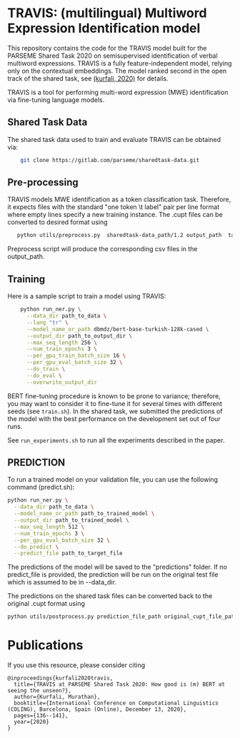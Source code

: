 # TRAVIS: (multilingual) Multiword Expression Identification model

This repository contains the code for the TRAVIS model built for the PARSEME Shared Task 2020 on semisupervised identification of verbal multiword expressions. TRAVIS is a fully feature-independent
model, relying only on the contextual embeddings. The model ranked second in the open track of the shared task, see [(kurfali, 2020)](https://www.diva-portal.org/smash/get/diva2:1524071/FULLTEXT01.pdf) for details.



TRAVIS is a tool for performing multi-word expression (MWE) identification via fine-tuning language models.

## Shared Task Data
The shared task data used to train and evaluate TRAVIS can be obtained via:

```bash
    git clone https://gitlab.com/parseme/sharedtask-data.git
```

## Pre-processing
TRAVIS models MWE identification as a token classification task. Therefore, it expects files with the standard "one token \t label" pair per line format where empty lines
specify a new training instance. The .cupt files can be converted to desired format using 

```bash
   python utils/preprocess.py  sharedtask-data_path/1.2 output_path  target_language[optional]
```
Preprocess script will produce the corresponding csv files in the output_path. 

## Training
Here is a sample script to train a model using TRAVIS:

```bash
    python run_ner.py \
      --data_dir path_to_data \
      --lang "tr" \
      --model_name_or_path dbmdz/bert-base-turkish-128k-cased \
      --output_dir path_to_output_dir \
      --max_seq_length 256 \
      --num_train_epochs 3 \
      --per_gpu_train_batch_size 16 \
      --per_gpu_eval_batch_size 32 \
      --do_train \
      --do_eval \
      --overwrite_output_dir
```
BERT fine-tuning procedure is known to be prone to variance; therefore, you may want to consider it to fine-tune it for several times with different seeds (see `train.sh`). 
In the shared task, we submitted the predictions of the model with the best performance on the development set out of four runs.

See `run_experiments.sh` to run all the experiments described in the paper.

## PREDICTION

To run a trained model on your validation file, you can use the following command (predict.sh):
```bash
python run_ner.py \
  --data_dir path_to_data \
  --model_name_or_path path_to_trained_model \
  --output_dir path_to_trained_model \
  --max_seq_length 512 \
  --num_train_epochs 3 \
  --per_gpu_eval_batch_size 32 \
  --do_predict \
  --predict_file path_to_target_file
```

The predictions of the model will be saved to the "predictions" folder. If no predict_file is provided, the prediction will be run on the original test file which is assumed to be in --data_dir.

The predictions on the shared task files can be converted back to the original .cupt format using
```bash
python utils/postprocess.py prediction_file_path original_cupt_file_path output_dir
```

# Publications

If you use this resource, please consider citing

    @inproceedings{kurfali2020travis,
      title={TRAVIS at PARSEME Shared Task 2020: How good is (m) BERT at seeing the unseen?},
      author={Kurfali, Murathan},
      booktitle={International Conference on Computational Linguistics (COLING), Barcelona, Spain (Online), December 13, 2020},
      pages={136--141},
      year={2020}
    }
